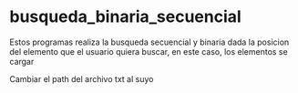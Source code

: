 # busqueda_binaria_secuencial
Estos programas realiza la busqueda secuencial y binaria dada la posicion del elemento que el usuario quiera buscar, en este caso, los elementos se cargar

Cambiar el path del archivo txt al suyo
